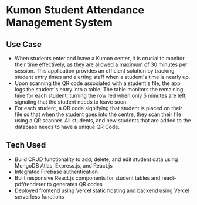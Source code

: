 # Kumon Student Attendance Management System

## Use Case
- When students enter and leave a Kumon center, it is crucial to monitor their time effectively, as they are allowed a maximum of 30 minutes per session. This application provides an efficient solution by tracking student entry times and alerting staff when a student's time is nearly up.
- Upon scanning the QR code associated with a student's file, the app logs the student's entry into a table. The table monitors the remaining time for each student, turning the row red when only 5 minutes are left, signaling that the student needs to leave soon.
- For each student, a QR code signifying that student is placed on their file so that when the student goes into the centre, they scan their file using a QR scanner. All students, and new students that are added to the database needs to have a unique QR Code.

## Tech Used
- Build CRUD functionality to add, delete, and edit student data using MongoDB Atlas, Express.js, and React.js
- Integrated Firebase authentication
- Built responsive React.js components for student tables and react-pdf/renderer to generates QR codes
- Deployed frontend using Vercel static hosting and backend using Vercel serverless functions